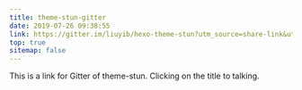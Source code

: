 ```yaml
---
title: theme-stun-gitter
date: 2019-07-26 09:38:55
link: https://gitter.im/liuyib/hexo-theme-stun?utm_source=share-link&utm_medium=link&utm_campaign=share-link
top: true
sitemap: false
---
```


This is a link for Gitter of theme-stun. Clicking on the title to talking.
